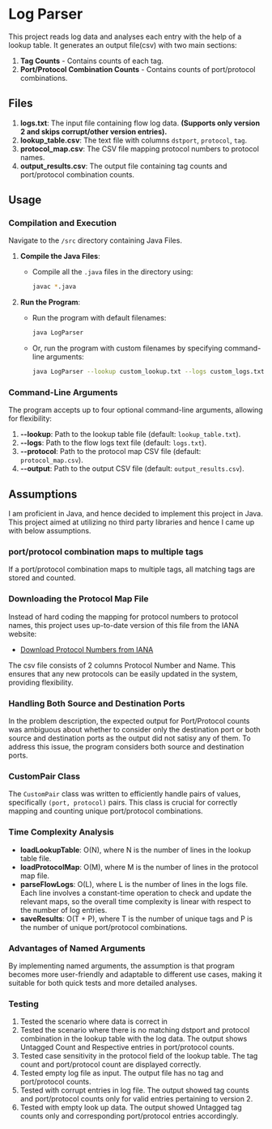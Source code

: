 # Log Parser

This project reads log data and analyses each entry with the help of a lookup table. It generates an output file(csv) with two main sections:
1. **Tag Counts** - Contains counts of each tag.
2. **Port/Protocol Combination Counts** - Contains counts of port/protocol combinations.

## Files

1. **logs.txt**: The input file containing flow log data. **(Supports only version 2 and skips corrupt/other version entries).**
2. **lookup_table.csv**: The text file with columns `dstport`, `protocol`, `tag`.
3. **protocol_map.csv**: The CSV file mapping protocol numbers to protocol names.
4. **output_results.csv**: The output file containing tag counts and port/protocol combination counts.

## Usage

### Compilation and Execution

Navigate to the `/src` directory containing Java Files.
1. **Compile the Java Files**:
   - Compile all the `.java` files in the directory using:
     ```bash
     javac *.java
     ```

2. **Run the Program**:
    - Run the program with default filenames:
      ```bash
      java LogParser
      ```

    - Or, run the program with custom filenames by specifying command-line arguments:
      ```bash
      java LogParser --lookup custom_lookup.txt --logs custom_logs.txt --protocol custom_protocol_map.csv --output custom_results.csv
      ```

### Command-Line Arguments

The program accepts up to four optional command-line arguments, allowing for flexibility:

1. **--lookup**: Path to the lookup table file (default: `lookup_table.txt`).
2. **--logs**: Path to the flow logs text file (default: `logs.txt`).
3. **--protocol**: Path to the protocol map CSV file (default: `protocol_map.csv`).
4. **--output**: Path to the output CSV file (default: `output_results.csv`).

## Assumptions
I am proficient in Java, and hence decided to implement this project in Java. This project aimed at utilizing no third party libraries and hence I came up with below assumptions.
### port/protocol combination maps to multiple tags

If a port/protocol combination maps to multiple tags, all matching tags are stored and counted.
### Downloading the Protocol Map File

Instead of hard coding the mapping for protocol numbers to protocol names, this project uses up-to-date version of this file from the IANA website:

- [Download Protocol Numbers from IANA](https://www.iana.org/assignments/protocol-numbers/protocol-numbers.xhtml)

The csv file consists of 2 columns Protocol Number and Name. This ensures that any new protocols can be easily updated in the system, providing flexibility.

### Handling Both Source and Destination Ports

In the problem description, the expected output for Port/Protocol counts was ambiguous about whether to consider only the destination port or both source and destination ports as the output did not satisy any of them. To address this issue, the program considers both source and destination ports.

### CustomPair Class

The `CustomPair` class was written to efficiently handle pairs of values, specifically `(port, protocol)` pairs. This class is crucial for correctly mapping and counting unique port/protocol combinations.

### Time Complexity Analysis

- **loadLookupTable**: O(N), where N is the number of lines in the lookup table file.
- **loadProtocolMap**: O(M), where M is the number of lines in the protocol map file.
- **parseFlowLogs**: O(L), where L is the number of lines in the logs file. Each line involves a constant-time operation to check and update the relevant maps, so the overall time complexity is linear with respect to the number of log entries.
- **saveResults**: O(T + P), where T is the number of unique tags and P is the number of unique port/protocol combinations.

### Advantages of Named Arguments

By implementing named arguments, the assumption is that program becomes more user-friendly and adaptable to different use cases, making it suitable for both quick tests and more detailed analyses.

### Testing 
1. Tested the scenario where data is correct in 
2. Tested the scenario where there is no matching dstport and protocol combination in the lookup table with the log data. The output shows Untagged Count and Respective entries in port/protocol counts.
3. Tested case sensitivity in the protocol field of the lookup table. The tag count and port/protocol count are displayed correctly.
4. Tested empty log file as input. The output file has no tag and port/protocol counts.
5. Tested with corrupt entries in log file. The output showed tag counts and port/protocol counts only for valid entries pertaining to version 2.
6. Tested with empty look up data. The output showed Untagged tag counts only and corresponding port/protocol entries accordingly.